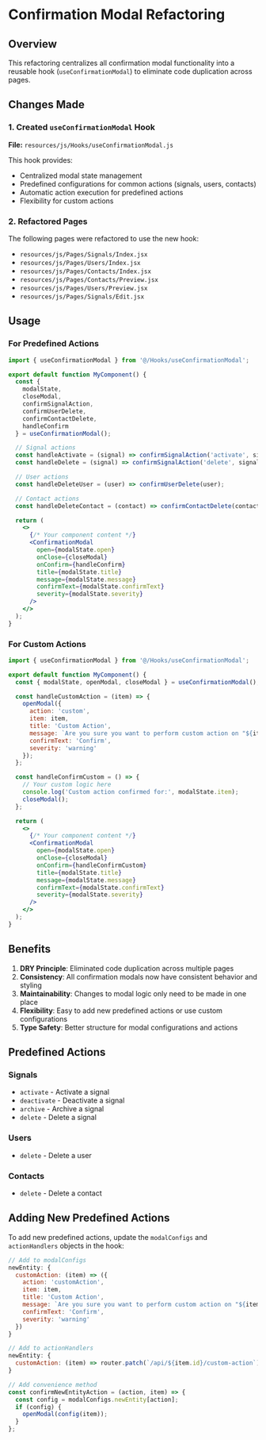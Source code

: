 # Confirmation Modal Refactoring

## Overview

This refactoring centralizes all confirmation modal functionality into a reusable hook (`useConfirmationModal`) to eliminate code duplication across pages.

## Changes Made

### 1. Created `useConfirmationModal` Hook

**File:** `resources/js/Hooks/useConfirmationModal.js`

This hook provides:
- Centralized modal state management
- Predefined configurations for common actions (signals, users, contacts)
- Automatic action execution for predefined actions
- Flexibility for custom actions

### 2. Refactored Pages

The following pages were refactored to use the new hook:

- `resources/js/Pages/Signals/Index.jsx`
- `resources/js/Pages/Users/Index.jsx`
- `resources/js/Pages/Contacts/Index.jsx`
- `resources/js/Pages/Contacts/Preview.jsx`
- `resources/js/Pages/Users/Preview.jsx`
- `resources/js/Pages/Signals/Edit.jsx`

## Usage

### For Predefined Actions

```jsx
import { useConfirmationModal } from '@/Hooks/useConfirmationModal';

export default function MyComponent() {
  const {
    modalState,
    closeModal,
    confirmSignalAction,
    confirmUserDelete,
    confirmContactDelete,
    handleConfirm
  } = useConfirmationModal();

  // Signal actions
  const handleActivate = (signal) => confirmSignalAction('activate', signal);
  const handleDelete = (signal) => confirmSignalAction('delete', signal);

  // User actions
  const handleDeleteUser = (user) => confirmUserDelete(user);

  // Contact actions
  const handleDeleteContact = (contact) => confirmContactDelete(contact);

  return (
    <>
      {/* Your component content */}
      <ConfirmationModal
        open={modalState.open}
        onClose={closeModal}
        onConfirm={handleConfirm}
        title={modalState.title}
        message={modalState.message}
        confirmText={modalState.confirmText}
        severity={modalState.severity}
      />
    </>
  );
}
```

### For Custom Actions

```jsx
import { useConfirmationModal } from '@/Hooks/useConfirmationModal';

export default function MyComponent() {
  const { modalState, openModal, closeModal } = useConfirmationModal();

  const handleCustomAction = (item) => {
    openModal({
      action: 'custom',
      item: item,
      title: 'Custom Action',
      message: `Are you sure you want to perform custom action on "${item.name}"?`,
      confirmText: 'Confirm',
      severity: 'warning'
    });
  };

  const handleConfirmCustom = () => {
    // Your custom logic here
    console.log('Custom action confirmed for:', modalState.item);
    closeModal();
  };

  return (
    <>
      {/* Your component content */}
      <ConfirmationModal
        open={modalState.open}
        onClose={closeModal}
        onConfirm={handleConfirmCustom}
        title={modalState.title}
        message={modalState.message}
        confirmText={modalState.confirmText}
        severity={modalState.severity}
      />
    </>
  );
}
```

## Benefits

1. **DRY Principle**: Eliminated code duplication across multiple pages
2. **Consistency**: All confirmation modals now have consistent behavior and styling
3. **Maintainability**: Changes to modal logic only need to be made in one place
4. **Flexibility**: Easy to add new predefined actions or use custom configurations
5. **Type Safety**: Better structure for modal configurations and actions

## Predefined Actions

### Signals
- `activate` - Activate a signal
- `deactivate` - Deactivate a signal  
- `archive` - Archive a signal
- `delete` - Delete a signal

### Users
- `delete` - Delete a user

### Contacts
- `delete` - Delete a contact

## Adding New Predefined Actions

To add new predefined actions, update the `modalConfigs` and `actionHandlers` objects in the hook:

```jsx
// Add to modalConfigs
newEntity: {
  customAction: (item) => ({
    action: 'customAction',
    item: item,
    title: 'Custom Action',
    message: `Are you sure you want to perform custom action on "${item.name}"?`,
    confirmText: 'Confirm',
    severity: 'warning'
  })
}

// Add to actionHandlers
newEntity: {
  customAction: (item) => router.patch(`/api/${item.id}/custom-action`)
}

// Add convenience method
const confirmNewEntityAction = (action, item) => {
  const config = modalConfigs.newEntity[action];
  if (config) {
    openModal(config(item));
  }
};
``` 